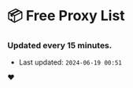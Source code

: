 # :package: Free Proxy List
### Updated every 15 minutes.

- Last updated: `2024-06-19 00:51`

:heart:
